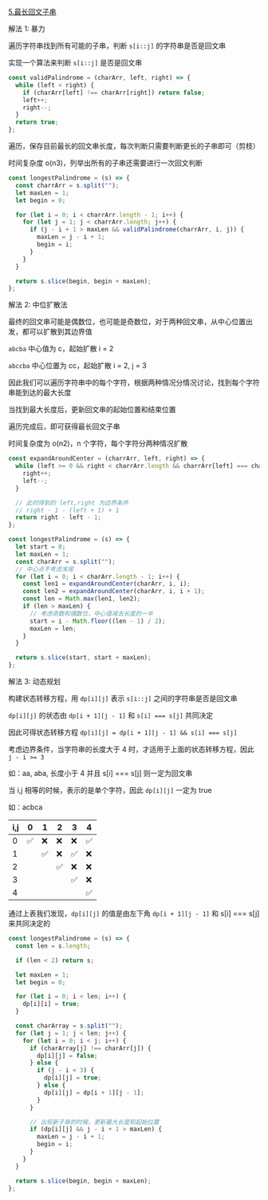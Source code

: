 [5.最长回文子串](https://leetcode.cn/problems/longest-palindromic-substring/)

解法 1: 暴力

遍历字符串找到所有可能的子串，判断 `s[i::j]` 的字符串是否是回文串

实现一个算法来判断 `s[i::j]` 是否是回文串

```js
const validPalindrome = (charArr, left, right) => {
  while (left < right) {
    if (charArr[left] !== charArr[right]) return false;
    left++;
    right--;
  }
  return true;
};
```

遍历，保存目前最长的回文串长度，每次判断只需要判断更长的子串即可（剪枝）

时间复杂度 o(n3)，列举出所有的子串还需要进行一次回文判断

```js
const longestPalindrome = (s) => {
  const charrArr = s.split("");
  let maxLen = 1;
  let begin = 0;

  for (let i = 0; i < charrArr.length - 1; i++) {
    for (let j = 1; j < charrArr.length; j++) {
      if (j - i + 1 > maxLen && validPalindrome(charrArr, i, j)) {
        maxLen = j - i + 1;
        begin = i;
      }
    }
  }

  return s.slice(begin, begin + maxLen);
};
```

解法 2: 中位扩散法

最终的回文串可能是偶数位，也可能是奇数位，对于两种回文串，从中心位置出发，都可以扩散到其边界值

`abcba` 中心值为 c，起始扩散 i = 2

`abccba` 中心位置为 cc，起始扩散 i = 2, j = 3

因此我们可以遍历字符串中的每个字符，根据两种情况分情况讨论，找到每个字符串能到达的最大长度

当找到最大长度后，更新回文串的起始位置和结束位置

遍历完成后，即可获得最长回文子串

时间复杂度为 o(n2)，n 个字符，每个字符分两种情况扩散

```js
const expandAroundCenter = (charrArr, left, right) => {
  while (left >= 0 && right < charrArr.length && charrArr[left] === charrArr[right]) {
    right++;
    left--;
  }

  // 此时得到的 left,right 为边界条件
  // right - 1 - (left + 1) + 1
  return right - left - 1;
};
```

```js
const longestPalindrome = (s) => {
  let start = 0;
  let maxLen = 1;
  const charArr = s.split("");
  // 中心点不考虑末尾
  for (let i = 0; i < charArr.length - 1; i++) {
    const len1 = expandAroundCenter(charArr, i, i);
    const len2 = expandAroundCenter(charArr, i, i + 1);
    const len = Math.max(len1, len2);
    if (len > maxLen) {
      // 考虑奇数和偶数位，中心值减去长度的一半
      start = i - Math.floor((len - 1) / 2);
      maxLen = len;
    }
  }

  return s.slice(start, start + maxLen);
};
```

解法 3: 动态规划

构建状态转移方程，用 `dp[i][j]` 表示 `s[i::j]` 之间的字符串是否是回文串

`dp[i][j]` 的状态由 `dp[i + 1][j - 1]` 和 `s[i] === s[j]` 共同决定

因此可得状态转移方程 `dp[i][j] = dp[i + 1][j - 1] && s[i] === s[j]`

考虑边界条件，当字符串的长度大于 4 时，才适用于上面的状态转移方程，因此 `j - i >= 3`

如：aa, aba, 长度小于 4 并且 s[i] === s[j] 则一定为回文串

当 i,j 相等的时候，表示的是单个字符，因此 `dp[i][j]` 一定为 true

如：acbca

| i,j | 0   | 1   | 2   | 3   | 4   |
| --- | --- | --- | --- | --- | --- |
| 0   | ✅  | ❌  | ❌  | ❌  | ✅  |
| 1   |     | ✅  | ❌  | ✅  | ❌  |
| 2   |     |     | ✅  | ❌  | ❌  |
| 3   |     |     |     | ✅  | ❌  |
| 4   |     |     |     |     | ✅  |

通过上表我们发现，`dp[i][j]` 的值是由左下角 `dp[i + 1][j - 1]` 和 s[i] === s[j] 来共同决定的

```js
const longestPalindrome = (s) => {
  const len = s.length;

  if (len < 2) return s;

  let maxLen = 1;
  let begin = 0;

  for (let i = 0; i < len; i++) {
    dp[i][i] = true;
  }

  const charArray = s.split("");
  for (let j = 1; j < len; j++) {
    for (let i = 0; i < j; i++) {
      if (charArray[j] !== charArr[j]) {
        dp[i][j] = false;
      } else {
        if (j - i < 3) {
          dp[i][j] = true;
        } else {
          dp[i][j] = dp[i + 1][j - 1];
        }
      }

      // 出现新子串的时候，更新最大长度和起始位置
      if (dp[i][j] && j - i + 1 > maxLen) {
        maxLen = j - i + 1;
        begin = i;
      }
    }
  }

  return s.slice(begin, begin + maxLen);
};
```
